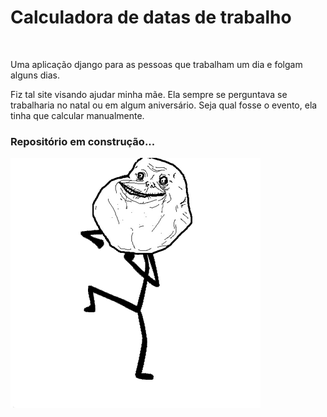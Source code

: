 # Calculadora de datas de trabalho


<br />

Uma aplicação django para as pessoas que trabalham um dia e folgam alguns dias.

Fiz tal site visando ajudar minha mãe. Ela sempre se perguntava se trabalharia no natal ou em algum aniversário. Seja qual fosse o evento, ela tinha que calcular manualmente.  


<h3>Repositório em construção...</h3>

<img src='./loading.gif' />
